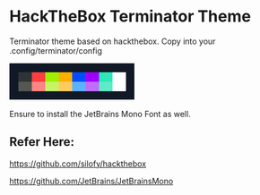 # HackTheBox Terminator Theme
Terminator theme based on hackthebox. Copy into your .config/terminator/config

![Colors](https://raw.githubusercontent.com/InitRoot/HackTheBoxTerminatorTheme/master/image.png)

Ensure to install the JetBrains Mono Font as well.


## Refer Here:
https://github.com/silofy/hackthebox

https://github.com/JetBrains/JetBrainsMono
